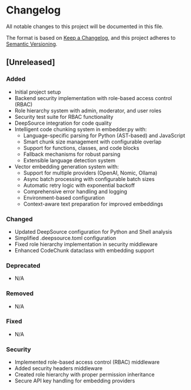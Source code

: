 # Changelog

All notable changes to this project will be documented in this file.

The format is based on [Keep a Changelog](https://keepachangelog.com/en/1.0.0/),
and this project adheres to [Semantic Versioning](https://semver.org/spec/v2.0.0.html).

## [Unreleased]

### Added
- Initial project setup
- Backend security implementation with role-based access control (RBAC)
- Role hierarchy system with admin, moderator, and user roles
- Security test suite for RBAC functionality
- DeepSource integration for code quality
- Intelligent code chunking system in embedder.py with:
  - Language-specific parsing for Python (AST-based) and JavaScript
  - Smart chunk size management with configurable overlap
  - Support for functions, classes, and code blocks
  - Fallback mechanisms for robust parsing
  - Extensible language detection system
- Vector embedding generation system with:
  - Support for multiple providers (OpenAI, Nomic, Ollama)
  - Async batch processing with configurable batch sizes
  - Automatic retry logic with exponential backoff
  - Comprehensive error handling and logging
  - Environment-based configuration
  - Context-aware text preparation for improved embeddings

### Changed
- Updated DeepSource configuration for Python and Shell analysis
- Simplified .deepsource.toml configuration
- Fixed role hierarchy implementation in security middleware
- Enhanced CodeChunk dataclass with embedding support

### Deprecated
- N/A

### Removed
- N/A

### Fixed
- N/A

### Security
- Implemented role-based access control (RBAC) middleware
- Added security headers middleware
- Created role hierarchy with proper permission inheritance
- Secure API key handling for embedding providers 